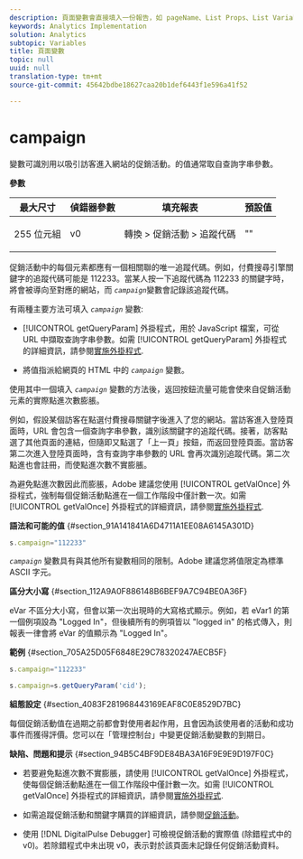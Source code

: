 ```yaml
---
description: 頁面變數會直接填入一份報告，如 pageName、List Props、List Variables 等。
keywords: Analytics Implementation
solution: Analytics
subtopic: Variables
title: 頁面變數
topic: null
uuid: null
translation-type: tm+mt
source-git-commit: 45642bdbe18627caa20b1def6443f1e596a41f52

---
```




# campaign

 變數可識別用以吸引訪客進入網站的促銷活動。的值通常取自查詢字串參數。

<!-- 

campaign.xml

 -->

**參數**

<table id="table_A35175678B6C4D3D86287199AFBE6803"> 
 <thead> 
  <tr> 
   <th class="entry"> 最大尺寸 </th> 
   <th class="entry"> 偵錯器參數 </th> 
   <th class="entry"> 填充報表 </th> 
   <th class="entry"> 預設值 </th> 
  </tr> 
 </thead>
 <tbody> 
  <tr> 
   <td> <p>255 位元組 </p> </td> 
   <td> <p>v0 </p> </td> 
   <td> <p>轉換 &gt; 促銷活動 &gt; 追蹤代碼 </p> </td> 
   <td> <p>"" </p> </td> 
  </tr> 
 </tbody> 
</table>

促銷活動中的每個元素都應有一個相關聯的唯一追蹤代碼。例如，付費搜尋引擎關鍵字的追蹤代碼可能是 112233。當某人按一下追蹤代碼為 112233 的關鍵字時，將會被導向至對應的網站，而  *`campaign`*&#x200B;變數會記錄該追蹤代碼。

有兩種主要方法可填入 *`campaign`* 變數:

* [!UICONTROL getQueryParam] 外掛程式，用於 JavaScript 檔案，可從 URL 中擷取查詢字串參數。如需 [!UICONTROL getQueryParam] 外掛程式的詳細資訊，請參閱[實施外掛程式](/help/implement/js-implementation/plugins/impl-plugins.md).

* 將值指派給網頁的 HTML 中的 *`campaign`* 變數。

使用其中一個填入 *`campaign`* 變數的方法後，返回按鈕流量可能會使來自促銷活動元素的實際點進次數膨脹。

例如，假設某個訪客在點選付費搜尋關鍵字後進入了您的網站。當訪客進入登陸頁面時，URL 會包含一個查詢字串參數，識別該關鍵字的追蹤代碼。接著，訪客點選了其他頁面的連結，但隨即又點選了「上一頁」按鈕，而返回登陸頁面。當訪客第二次進入登陸頁面時，含有查詢字串參數的 URL 會再次識別追蹤代碼。第二次點進也會註冊，而使點進次數不實膨脹。

為避免點進次數因此而膨脹，Adobe 建議您使用 [!UICONTROL getValOnce] 外掛程式，強制每個促銷活動點進在一個工作階段中僅計數一次。如需 [!UICONTROL getValOnce] 外掛程式的詳細資訊，請參閱[實施外掛程式](/help/implement/js-implementation/plugins/impl-plugins.md).

**語法和可能的值** {#section_91A141841A6D4711A1EE08A6145A301D}

```js
s.campaign="112233"
```

*`campaign`* 變數具有與其他所有變數相同的限制。Adobe 建議您將值限定為標準 ASCII 字元。

**區分大小寫** {#section_112A9A0F886148B6BEF9A7C94BE0A36F}

eVar 不區分大小寫，但會以第一次出現時的大寫格式顯示。例如，若 eVar1 的第一個例項設為 "Logged In"，但後續所有的例項皆以 "logged in" 的格式傳入，則報表一律會將 eVar 的值顯示為 "Logged In"。

**範例** {#section_705A25D05F6848E29C78320247AECB5F}

```js
s.campaign="112233"
```

```js
s.campaign=s.getQueryParam('cid');
```

**組態設定** {#section_4083F281968443169EAF8C0E8529D7BC}

每個促銷活動值在過期之前都會對使用者起作用，且會因為該使用者的活動和成功事件而獲得評價。您可以在「管理控制台」中變更促銷活動變數的到期日。

**缺陷、問題和提示** {#section_94B5C4BF9DE84BA3A16F9E9E9D197F0C}

* 若要避免點進次數不實膨脹，請使用 [!UICONTROL getValOnce] 外掛程式，使每個促銷活動點進在一個工作階段中僅計數一次。如需 [!UICONTROL getValOnce] 外掛程式的詳細資訊，請參閱[實施外掛程式](/help/implement/js-implementation/plugins/impl-plugins.md).

* 如需追蹤促銷活動和關鍵字購買的詳細資訊，請參閱[促銷活動](https://marketing.adobe.com/resources/help/en_US/reference/campaign.html)。
* 使用 [!DNL DigitalPulse Debugger] 可檢視促銷活動的實際值 (除錯程式中的 v0)。若除錯程式中未出現 v0，表示對於該頁面未記錄任何促銷活動資料。
